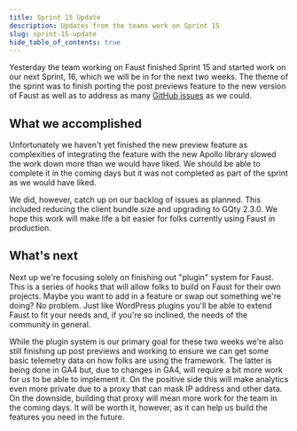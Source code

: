 ```yaml
---
title: Sprint 15 Update
description: Updates from the teams work on Sprint 15
slug: sprint-15-update
hide_table_of_contents: true
---
```


Yesterday the team working on Faust finished Sprint 15 and started work on our next Sprint, 16, which we will be in for the next two weeks. The theme of the sprint was to finish porting the post previews feature to the new version of Faust as well as to address as many [GitHub issues](https://github.com/wpengine/faustjs/issues) as we could.

## What we accomplished

Unfortunately we haven't yet finished the new preview feature as complexities of integrating the feature with the new Apollo library slowed the work down more than we would have liked. We should be able to complete it in the coming days but it was not completed as part of the sprint as we would have liked.

We did, however, catch up on our backlog of issues as planned. This included reducing the client bundle size and upgrading to GQty 2.3.0. We hope this work will make life a bit easier for folks currently using Faust in production.

## What's next

Next up we're focusing solely on finishing out "plugin" system for Faust. This is a series of hooks that will allow folks to build on Faust for their own projects. Maybe you want to add in a feature or swap out something we're doing? No problem. Just like WordPress plugins you'll be able to extend Faust to fit your needs and, if you're so inclined, the needs of the community in general.

While the plugin system is our primary goal for these two weeks we're also still finishing up post previews and working to ensure we can get some basic telemetry data on how folks are using the framework. The latter is being done in GA4 but, due to changes in GA4, will require a bit more work for us to be able to implement it. On the positive side this will make analytics even more private due to a proxy that can mask IP address and other data. On the downside, building that proxy will mean more work for the team in the coming days. It will be worth it, however, as it can help us build the features you need in the future.
